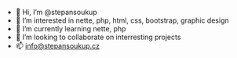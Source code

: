 - 👋 Hi, I’m @stepansoukup
- 👀 I’m interested in nette, php, html, css, bootstrap, graphic design
- 🌱 I’m currently learning nette, php
- 💞️ I’m looking to collaborate on interresting projects
- 📫 info@stepansoukup.cz

<!---
stepansoukup/stepansoukup is a ✨ special ✨ repository because its `README.md` (this file) appears on your GitHub profile.
You can click the Preview link to take a look at your changes.
--->
